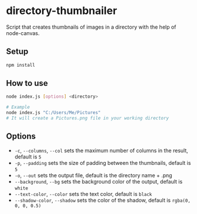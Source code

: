 # directory-thumbnailer

Script that creates thumbnails of images in a directory with the help of node-canvas.

## Setup
```sh
npm install
```

## How to use
```sh
node index.js [options] <directory>

# Example
node index.js "C:/Users/Me/Pictures"
# It will create a Pictures.png file in your working directory
```

## Options

- `-c`, `--columns`, `--col` sets the maximum number of columns in the result, default is `5`
- `-p`, `--padding` sets the size of padding between the thumbnails, default is `5`
- `-o`, `--out` sets the output file, default is the directory name + .png
- `--background`, `--bg` sets the background color of the output, default is `white`
- `--text-color`, `--color` sets the text color, default is `black`
- `--shadow-color`, `--shadow` sets the color of the shadow, default is `rgba(0, 0, 0, 0.5)`